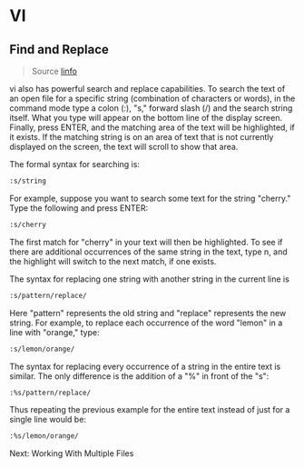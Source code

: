# VI


## Find and Replace

>Source [linfo](http://www.linfo.org/vi/search.html)

vi also has powerful search and replace capabilities. To search the text of an open file for a specific string (combination of characters or words), in the command mode type a colon (:), "s," forward slash (/) and the search string itself. What you type will appear on the bottom line of the display screen. Finally, press ENTER, and the matching area of the text will be highlighted, if it exists. If the matching string is on an area of text that is not currently displayed on the screen, the text will scroll to show that area.

The formal syntax for searching is:

```bash
:s/string
```

For example, suppose you want to search some text for the string "cherry." Type the following and press ENTER:

```bash
:s/cherry
```

The first match for "cherry" in your text will then be highlighted. To see if there are additional occurrences of the same string in the text, type n, and the highlight will switch to the next match, if one exists.

The syntax for replacing one string with another string in the current line is

```bash
:s/pattern/replace/
```

Here "pattern" represents the old string and "replace" represents the new string. For example, to replace each occurrence of the word "lemon" in a line with "orange," type:

```bash
:s/lemon/orange/
```

The syntax for replacing every occurrence of a string in the entire text is similar. The only difference is the addition of a "%" in front of the "s":

```bash
:%s/pattern/replace/
```

Thus repeating the previous example for the entire text instead of just for a single line would be:

```bash
:%s/lemon/orange/
```




Next: Working With Multiple Files


